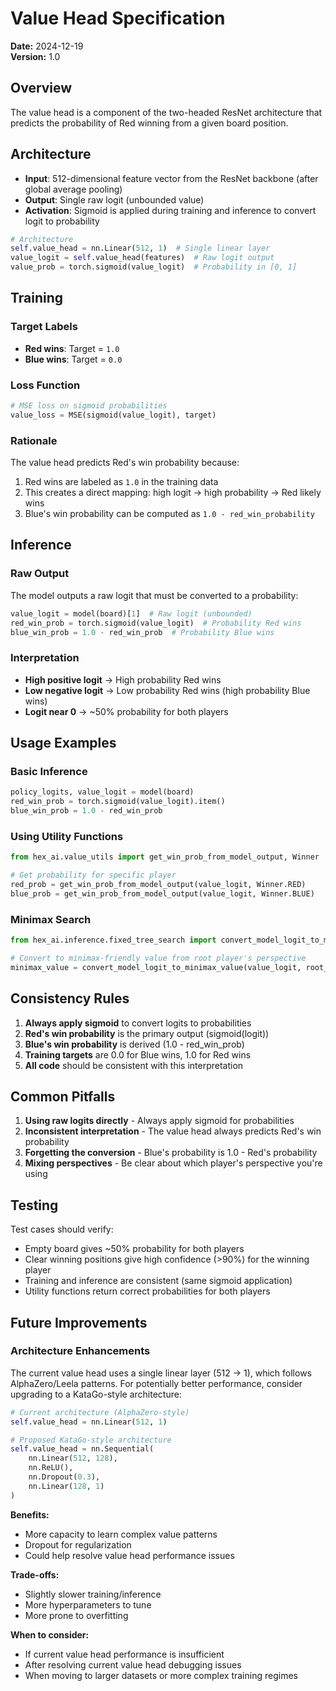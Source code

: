 # Value Head Specification

**Date:** 2024-12-19  
**Version:** 1.0

## Overview

The value head is a component of the two-headed ResNet architecture that predicts the probability of Red winning from a given board position.

## Architecture

- **Input**: 512-dimensional feature vector from the ResNet backbone (after global average pooling)
- **Output**: Single raw logit (unbounded value)
- **Activation**: Sigmoid is applied during training and inference to convert logit to probability

```python
# Architecture
self.value_head = nn.Linear(512, 1)  # Single linear layer
value_logit = self.value_head(features)  # Raw logit output
value_prob = torch.sigmoid(value_logit)  # Probability in [0, 1]
```

## Training

### Target Labels
- **Red wins**: Target = `1.0`
- **Blue wins**: Target = `0.0`

### Loss Function
```python
# MSE loss on sigmoid probabilities
value_loss = MSE(sigmoid(value_logit), target)
```

### Rationale
The value head predicts Red's win probability because:
1. Red wins are labeled as `1.0` in the training data
2. This creates a direct mapping: high logit → high probability → Red likely wins
3. Blue's win probability can be computed as `1.0 - red_win_probability`

## Inference

### Raw Output
The model outputs a raw logit that must be converted to a probability:
```python
value_logit = model(board)[1]  # Raw logit (unbounded)
red_win_prob = torch.sigmoid(value_logit)  # Probability Red wins
blue_win_prob = 1.0 - red_win_prob  # Probability Blue wins
```

### Interpretation
- **High positive logit** → High probability Red wins
- **Low negative logit** → Low probability Red wins (high probability Blue wins)
- **Logit near 0** → ~50% probability for both players

## Usage Examples

### Basic Inference
```python
policy_logits, value_logit = model(board)
red_win_prob = torch.sigmoid(value_logit).item()
blue_win_prob = 1.0 - red_win_prob
```

### Using Utility Functions
```python
from hex_ai.value_utils import get_win_prob_from_model_output, Winner

# Get probability for specific player
red_prob = get_win_prob_from_model_output(value_logit, Winner.RED)
blue_prob = get_win_prob_from_model_output(value_logit, Winner.BLUE)
```

### Minimax Search
```python
from hex_ai.inference.fixed_tree_search import convert_model_logit_to_minimax_value

# Convert to minimax-friendly value from root player's perspective
minimax_value = convert_model_logit_to_minimax_value(value_logit, root_player)
```

## Consistency Rules

1. **Always apply sigmoid** to convert logits to probabilities
2. **Red's win probability** is the primary output (sigmoid(logit))
3. **Blue's win probability** is derived (1.0 - red_win_prob)
4. **Training targets** are 0.0 for Blue wins, 1.0 for Red wins
5. **All code** should be consistent with this interpretation

## Common Pitfalls

1. **Using raw logits directly** - Always apply sigmoid for probabilities
2. **Inconsistent interpretation** - The value head always predicts Red's win probability
3. **Forgetting the conversion** - Blue's probability is 1.0 - Red's probability
4. **Mixing perspectives** - Be clear about which player's perspective you're using

## Testing

Test cases should verify:
- Empty board gives ~50% probability for both players
- Clear winning positions give high confidence (>90%) for the winning player
- Training and inference are consistent (same sigmoid application)
- Utility functions return correct probabilities for both players

## Future Improvements

### Architecture Enhancements

The current value head uses a single linear layer (512 → 1), which follows AlphaZero/Leela patterns. For potentially better performance, consider upgrading to a KataGo-style architecture:

```python
# Current architecture (AlphaZero-style)
self.value_head = nn.Linear(512, 1)

# Proposed KataGo-style architecture
self.value_head = nn.Sequential(
    nn.Linear(512, 128),
    nn.ReLU(),
    nn.Dropout(0.3),
    nn.Linear(128, 1)
)
```

**Benefits:**
- More capacity to learn complex value patterns
- Dropout for regularization
- Could help resolve value head performance issues

**Trade-offs:**
- Slightly slower training/inference
- More hyperparameters to tune
- More prone to overfitting

**When to consider:**
- If current value head performance is insufficient
- After resolving current value head debugging issues
- When moving to larger datasets or more complex training regimes 